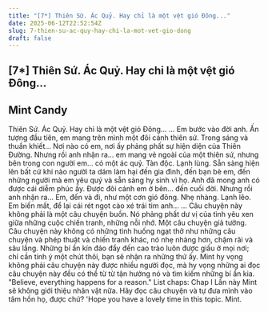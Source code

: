 ```yaml
---
title: "[7*] Thiên Sứ. Ác Quỷ. Hay chỉ là một vệt gió Đông..."
date: 2025-06-12T22:52:54Z
slug: 7-thien-su-ac-quy-hay-chi-la-mot-vet-gio-dong
draft: false
---
```


## [7*] Thiên Sứ. Ác Quỷ. Hay chỉ là một vệt gió Đông...

## Mint Candy

Thiên Sứ. Ác Quỷ. Hay chỉ là một vệt gió Đông...
...
Em bước vào đời anh. Ấn tượng đầu tiên, em mang trên mình một đôi cánh thiên sứ. Trong sáng và thuần khiết... Nơi nào có em, nơi ấy phảng phất sự hiện diện của Thiên Đường.
Nhưng rồi anh nhận ra... em mang vẻ ngoài của một thiên sứ, nhưng bên trong con người em... có một ác quỷ. Tàn độc. Lạnh lùng. Sẵn sàng hiện lên bất cứ khi nào người ta dám làm hại đến gia đình, đến bạn bè em, đến những người mà em yêu quý và sẵn sàng hy sinh vì họ.
Anh đã mong anh có được cái diễm phúc ấy. Được đôi cánh em ở bên... đến cuối đời.
Nhưng rồi anh nhận ra...
Em, đến và đi, như một cơn gió đông. Nhẹ nhàng. Lạnh lẽo.
Em biến mất, để lại cái rét ngọt cào xé trái tim anh...
...
Câu chuyện này không phải là một câu chuyện buồn. Nó phảng phất dư vị của tình yêu xen giữa những cuộc chiến tranh, những nỗi nhớ. Một câu chuyện giả tưởng. Câu chuyện này không có những tình huống ngạt thở như những câu chuyện và phép thuật và chiến tranh khác, nó nhẹ nhàng hơn, chậm rãi và sâu lắng. Những bí ẩn kín đáo đẩy đến cao trào luôn được giấu ở mọi nơi; chỉ cần tinh ý một chút thôi, bạn sẽ nhận ra những thứ ấy.
Mint hy vọng không phải câu chuyện này được nhiều người đọc, mà hy vọng những ai đọc câu chuyện này đều có thể từ từ tận hưởng nó và tìm kiếm những bí ẩn kia.
"Believe, everything happens for a reason."
List chaps: 
Chap I
Lần này Mint sẽ không giới thiệu nhân vật nữa. Hãy đọc câu chuyện và tự đưa mình vào tâm hồn họ, được chứ?
'Hope you have a lovely time in this topic.
Mint.